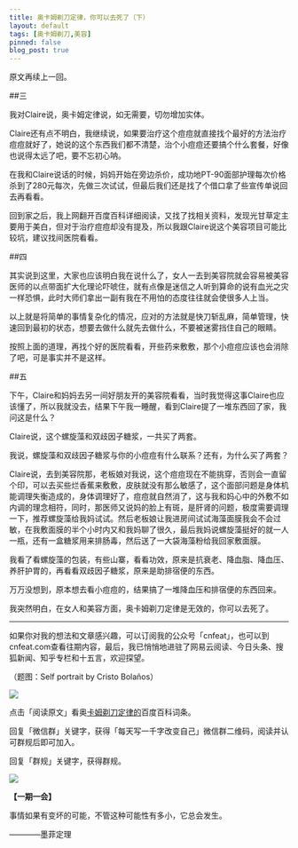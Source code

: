 ```yaml
---
title: 奥卡姆剃刀定律，你可以去死了（下）
layout: default
tags: [奥卡姆剃刀,美容]
pinned: false
blog_post: true
---
```


原文再续上一回。

##三

我对Claire说，奥卡姆定律说，如无需要，切勿增加实体。

Claire还有点不明白，我继续说，如果要治疗这个痘痘就直接找个最好的方法治疗痘痘就好了，她说的这个东西我们都不清楚，治个小痘痘还要搞个什么套餐，好像也说得太远了吧，要不忘初心呐。

在我和Claire说话的时候，妈妈开始在旁边杀价，成功地PT-90面部护理每次价格杀到了280元每次，先做三次试试，但最后我们还是找了个借口拿了些宣传单说回去再看看。

回到家之后，我上网翻开百度百科详细阅读，又找了找相关资料，发现光甘草定主要用于美白，但对于治疗痘痘却没有提及，所以我跟Claire说这个美容项目可能比较坑，建议找间医院看看。

##四

其实说到这里，大家也应该明白我在说什么了，女人一去到美容院就会容易被美容医师的以点带面扩大化理论吓唬住，就有点像是迷信之人听到算命的说有血光之灾一样恐惧，此时大师们拿出一副有我在不用怕的态度往往就会使很多人上当。

以上就是将简单的事情复杂化的情况，应对的方法就是快刀斩乱麻，简单管理，快速回到最初的状态，想要去做什么就先去做什么，不要被迷雾挡住自己的眼睛。

按照上面的道理，再找个好的医院看看，开些药来敷敷，那个小痘痘应该也会消除了吧，可是事实并不是这样。

##五

下午，Claire和妈妈去另一间好朋友开的美容院看看，当时我觉得这事Claire也应该懂了，所以我就没去，结果下午我一睡醒，看到Claire提了一堆东西回了家，我问这是什么？

Claire说，这个螺旋藻和双歧因子糖浆，一共买了两套。

我说，螺旋藻和双歧因子糖浆与你的小痘痘有什么联系？还有，为什么买了两套？

Claire说，去到美容院那，老板娘对我说，这个痘痘现在不能挑穿，否则会一直留个印，可以去买些烂香蕉来敷敷，皮肤就没有那么敏感了，这个面部问题是身体机能调理失衡造成的，身体调理好了，痘痘就自然消了，这与我和妈心中的外敷不如内调的理念相符，同时，那医师又说妈的脸上有斑，是肝肾的问题，极度需要调理一下，推荐螺旋藻给我妈试试。然后老板娘让我进房间试试海藻面膜我会不会过敏，在我敷面膜的半个小时内又和我妈聊了很久，最后我妈说螺旋藻挺好的就一人一瓶，还有一盒糖浆用来排肠毒，然后送了一大袋海藻粉给我回家敷面膜。

我看了看螺旋藻的包装，有些山寨，看看功效，原来是抗衰老、降血脂、降血压、养肝护胃的，再看看双歧因子糖浆，原来是助排宿便的东西。

万万没想到，原本想去看小痘痘的，结果搞了一堆降血压和排宿便的东西回来。

我突然明白，在女人和美容方面，奥卡姆剃刀定律是无效的，你可以去死了。


----

如果你对我的想法和文章感兴趣，可以订阅我的公众号「cnfeat」，也可以到cnfeat.com查看往期内容，最后，我已悄悄地进驻了网易云阅读、今日头条、搜狐新闻、知乎专栏和十五言，欢迎探望。

（题图：Self portrait by Cristo Bolaños）

![](http://cnfeat.qiniudn.com/mHDSX.png)

点击「阅读原文」看奥[卡姆剃刀定律的](http://baike.baidu.com/view/646319.htm?fr=aladdin)百度百科词条。


回复「微信群」关键字，获得「每天写一千字改变自己」微信群二维码，阅读并认可群规后即可加入。

回复「群规」关键字，获得群规。

![](http://cnfeat.qiniudn.com/signitrue-2014-07-11.png)

**【一期一会】**

事情如果有变坏的可能，不管这种可能性有多小，它总会发生。

————墨菲定理
